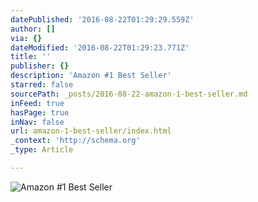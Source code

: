 ```yaml
---
datePublished: '2016-08-22T01:29:29.559Z'
author: []
via: {}
dateModified: '2016-08-22T01:29:23.771Z'
title: ''
publisher: {}
description: 'Amazon #1 Best Seller'
starred: false
sourcePath: _posts/2016-08-22-amazon-1-best-seller.md
inFeed: true
hasPage: true
inNav: false
url: amazon-1-best-seller/index.html
_context: 'http://schema.org'
_type: Article

---
```

![Amazon #1 Best Seller](https://the-grid-user-content.s3-us-west-2.amazonaws.com/9836d97f-6a87-4dbd-975f-837dd2de6922.png)